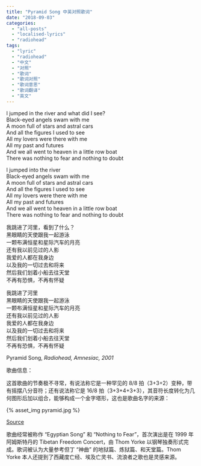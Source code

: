 ```yaml
---
title: "Pyramid Song 中英对照歌词"
date: "2018-09-03"
categories: 
  - "all-posts"
  - "localised-lyrics"
  - "radiohead"
tags: 
  - "lyric"
  - "radiohead"
  - "中文"
  - "对照"
  - "歌词"
  - "歌词对照"
  - "歌词意思"
  - "歌词翻译"
  - "英文"
---
```


I jumped in the river and what did I see?  
Black-eyed angels swam with me  
A moon full of stars and astral cars  
And all the figures I used to see  
All my lovers were there with me  
All my past and futures  
And we all went to heaven in a little row boat  
There was nothing to fear and nothing to doubt

<!-- more -->

I jumped into the river  
Black-eyed angels swam with me  
A moon full of stars and astral cars  
And all the figures I used to see  
All my lovers were there with me  
All my past and futures  
And we all went to heaven in a little row boat  
There was nothing to fear and nothing to doubt  

我跳进了河里，看到了什么？  
黑眼睛的天使跟我一起游泳  
一颗布满恒星和星际汽车的月亮  
还有我以前见过的人影  
我爱的人都在我身边  
以及我的一切过去和将来  
然后我们划着小船去往天堂  
不再有恐惧，不再有怀疑

我跳进了河里  
黑眼睛的天使跟我一起游泳  
一颗布满恒星和星际汽车的月亮  
还有我以前见过的人影  
我爱的人都在我身边  
以及我的一切过去和将来  
然后我们划着小船去往天堂  
不再有恐惧，不再有怀疑  

Pyramid Song, *Radiohead, Amnesiac, 2001*

歌曲信息：

这首歌曲的节奏极不寻常，有说法称它是一种罕见的 8/8 拍（3+3+2）变种，带有摇摆八分音符；还有说法称它是 16/8 拍（3+3+4+3+3），其音符长度转化为几何图形后加以组合，能够构成一个金字塔形，这也是歌曲名字的来源：

{% asset_img pyramid.jpg %}

[Source](https://www.reddit.com/r/radiohead/comments/1himem/what_time_signature_is_the_pyramid_song_actually/cauqv20)

歌曲经常被称作 “Egyptian Song” 和 “Nothing to Fear”，首次演出是在 1999 年阿姆斯特丹的 Tibetan Freedom Concert，由 Thom Yorke 以钢琴独奏形式完成。歌词被认为大量参考但丁 “神曲” 的地狱篇、炼狱篇、和天堂篇。Thom Yorke 本人还提到了西藏度亡经、埃及亡灵书、流浪者之歌也是灵感来源。
